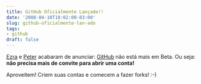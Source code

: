 ```yaml
---
title: GitHub Oficialmente Lançado!!
date: '2008-04-10T18:02:00-03:00'
slug: github-oficialmente-lan-ado
tags:
- github
draft: false
---
```




[Ezra](http://brainspl.at/articles/2008/04/10/fork-you) e [Peter](http://www.rubyinside.com/github-officially-launches-git-hosting-a-go-go-853.html) acabaram de anunciar: [GitHub](http://github.com/) não está mais em Beta. Ou seja: **não precisa mais de convite para abrir uma conta!**

Aproveitem! Criem suas contas e comecem a fazer forks! :-)

